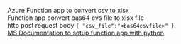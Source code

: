 Azure Function app to convert csv to xlsx </br>
Function app convert bas64 cvs file to xlsx file</br>
http post request body 
    `{
      "csv_file":"<bas64csvfile>"
                                      }`</br>
[MS Documentation to setup function app with python](https://learn.microsoft.com/en-us/azure/azure-functions/create-first-function-vs-code-python)
